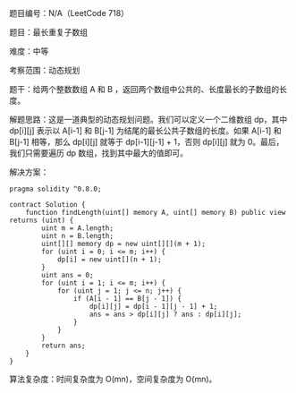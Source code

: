 题目编号：N/A（LeetCode 718）

题目：最长重复子数组

难度：中等

考察范围：动态规划

题干：给两个整数数组 A 和 B ，返回两个数组中公共的、长度最长的子数组的长度。

解题思路：这是一道典型的动态规划问题。我们可以定义一个二维数组 dp，其中 dp[i][j] 表示以 A[i-1] 和 B[j-1] 为结尾的最长公共子数组的长度。如果 A[i-1] 和 B[j-1] 相等，那么 dp[i][j] 就等于 dp[i-1][j-1] + 1，否则 dp[i][j] 就为 0。最后，我们只需要遍历 dp 数组，找到其中最大的值即可。

解决方案：

```solidity
pragma solidity ^0.8.0;

contract Solution {
    function findLength(uint[] memory A, uint[] memory B) public view returns (uint) {
        uint m = A.length;
        uint n = B.length;
        uint[][] memory dp = new uint[][](m + 1);
        for (uint i = 0; i <= m; i++) {
            dp[i] = new uint[](n + 1);
        }
        uint ans = 0;
        for (uint i = 1; i <= m; i++) {
            for (uint j = 1; j <= n; j++) {
                if (A[i - 1] == B[j - 1]) {
                    dp[i][j] = dp[i - 1][j - 1] + 1;
                    ans = ans > dp[i][j] ? ans : dp[i][j];
                }
            }
        }
        return ans;
    }
}
```

算法复杂度：时间复杂度为 O(mn)，空间复杂度为 O(mn)。